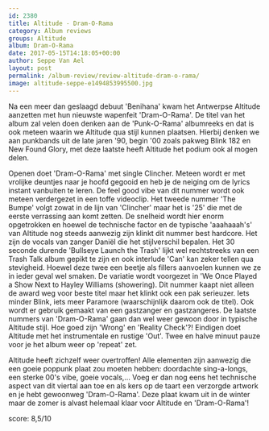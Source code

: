 ```yaml
---
id: 2380
title: Altitude - Dram-O-Rama
category: Album reviews
groups: Altitude
album: Dram-O-Rama
date: 2017-05-15T14:18:05+00:00
author: Seppe Van Ael
layout: post
permalink: /album-review/review-altitude-dram-o-rama/
image: altitude-seppe-e1494853995500.jpg
---
```

Na een meer dan geslaagd debuut 'Benihana' kwam het Antwerpse Altitude aanzetten met hun nieuwste wapenfeit 'Dram-O-Rama'. De titel van het album zal velen doen denken aan de 'Punk-O-Rama' albumreeks en dat is ook meteen waarin we Altitude qua stijl kunnen plaatsen. Hierbij denken we aan punkbands uit de late jaren '90, begin '00 zoals pakweg Blink 182 en New Found Glory, met deze laatste heeft Altitude het podium ook al mogen delen.

Openen doet 'Dram-O-Rama' met single Clincher. Meteen wordt er met vrolijke deuntjes naar je hoofd gegooid en heb je de neiging om de lyrics instant vanbuiten te leren. De feel good vibe van dit nummer wordt ook meteen verdergezet in een toffe videoclip. Het tweede nummer 'The Bumpe' volgt zowat in de lijn van 'Clincher' maar het is '25' die met de eerste verrassing aan komt zetten. De snelheid wordt hier enorm opgetrokken en hoewel de technische factor en de typische 'aaahaaah's' van Altitude nog steeds aanwezig zijn klinkt dit nummer best hardcore. Het zijn de vocals van zanger Daniël die het stijlverschil bepalen. Het 30 seconde durende 'Bullseye Launch the Trash' lijkt wel rechtstreeks van een Trash Talk album gepikt te zijn en ook interlude 'Can' kan zeker tellen qua stevigheid. Hoewel deze twee een beetje als fillers aanvoelen kunnen we ze in ieder geval wel smaken. De variatie wordt voorgezet in 'We Once Played a Show Next to Hayley Williams (showering). Dit nummer kaapt niet alleen de award weg voor beste titel maar het klinkt ook een pak serieuzer. Iets minder Blink, iets meer Paramore (waarschijnlijk daarom ook de titel). Ook wordt er gebruik gemaakt van een gastzanger en gastzangeres. De laatste nummers van 'Dram-O-Rama' gaan dan wel weer gewoon door in typische Altitude stijl. Hoe goed zijn 'Wrong' en 'Reality Check'?! Eindigen doet Altitude met het instrumentale en rustige 'Out'. Twee en halve minuut pauze voor je het album weer op 'repeat' zet.

Altitude heeft zichzelf weer overtroffen! Alle elementen zijn aanwezig die een goeie poppunk plaat zou moeten hebben: doordachte sing-a-longs, een sterke 00's vibe, goeie vocals,&#8230; Voeg er dan nog eens het technische aspect van dit viertal aan toe en als kers op de taart een verzorgde artwork en je hebt gewoonweg 'Dram-O-Rama'. Deze plaat kwam uit in de winter maar de zomer is alvast helemaal klaar voor Altitude en 'Dram-O-Rama'!

score: 8,5/10
